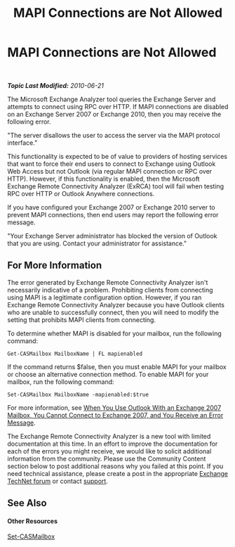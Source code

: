 ﻿---
title: MAPI Connections are Not Allowed
TOCTitle: MAPI Connections are Not Allowed
ms:assetid: 443715ec-0a7c-470f-ac15-7433441de3ec
ms:mtpsurl: https://technet.microsoft.com/en-us/library/Dd439370(v=EXCHG.80)
ms:contentKeyID: 20045817
ms.date: 07/23/2014
mtps_version: v=EXCHG.80
---

<div data-xmlns="http://www.w3.org/1999/xhtml">

<div class="topic" data-xmlns="http://www.w3.org/1999/xhtml" data-msxsl="urn:schemas-microsoft-com:xslt" data-cs="http://msdn.microsoft.com/en-us/">

<div data-asp="http://msdn2.microsoft.com/asp">

# MAPI Connections are Not Allowed

</div>

<div id="mainSection">

<div id="mainBody">

<span> </span>

_**Topic Last Modified:** 2010-06-21_

The Microsoft Exchange Analyzer tool queries the Exchange Server and attempts to connect using RPC over HTTP. If MAPI connections are disabled on an Exchange Server 2007 or Exchange 2010, then you may receive the following error.

"The server disallows the user to access the server via the MAPI protocol interface."

This functionality is expected to be of value to providers of hosting services that want to force their end users to connect to Exchange using Outlook Web Access but not Outlook (via regular MAPI connection or RPC over HTTP). However, if this functionality is enabled, then the Microsoft Exchange Remote Connectivity Analyzer (ExRCA) tool will fail when testing RPC over HTTP or Outlook Anywhere connections.

If you have configured your Exchange 2007 or Exchange 2010 server to prevent MAPI connections, then end users may report the following error message.

"Your Exchange Server administrator has blocked the version of Outlook that you are using. Contact your administrator for assistance."

<div>

## For More Information

The error generated by Exchange Remote Connectivity Analyzer isn't necessarily indicative of a problem. Prohibiting clients from connecting using MAPI is a legitimate configuration option. However, if you ran Exchange Remote Connectivity Analyzer because you have Outlook clients who are unable to successfully connect, then you will need to modify the setting that prohibits MAPI clients from connecting.

To determine whether MAPI is disabled for your mailbox, run the following command:

    Get-CASMailbox MailboxName | FL mapienabled

If the command returns $false, then you must enable MAPI for your mailbox or choose an alternative connection method. To enable MAPI for your mailbox, run the following command:

    Set-CASMailbox MailboxName -mapienabled:$true

For more information, see [When You Use Outlook With an Exchange 2007 Mailbox, You Cannot Connect to Exchange 2007, and You Receive an Error Message](http://go.microsoft.com/fwlink/?linkid=100100).

The Exchange Remote Connectivity Analyzer is a new tool with limited documentation at this time. In an effort to improve the documentation for each of the errors you might receive, we would like to solicit additional information from the community. Please use the Community Content section below to post additional reasons why you failed at this point. If you need technical assistance, please create a post in the appropriate [Exchange TechNet forum](http://go.microsoft.com/fwlink/?linkid=73420) or contact [support](http://go.microsoft.com/fwlink/?linkid=8158).

</div>

<div>

## See Also

#### Other Resources

[Set-CASMailbox](http://technet.microsoft.com/en-us/library/bb125264.aspx)  
  

</div>

</div>

<span> </span>

</div>

</div>

</div>

